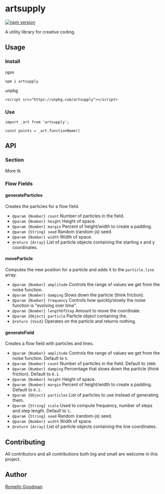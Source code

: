 # artsupply

[![npm version](https://badge.fury.io/js/artsupply.svg)](https://badge.fury.io/js/artsupply)

A utility library for creative coding.

## Usage

### Install

npm

```
npm i artsupply
```

unpkg

```
<script src="https://unpkg.com/artsupply"></script>
```

### Use

```
import _art from 'artsupply';

const points = _art.functionName()
```

## API

### Section

More tk

### Flow Fields

<!-- https://github.com/romellogoodman/flow-field.js -->

#### generateParticles

Creates the particles for a flow field.

- `@param {Number} count` Number of particles in the field.
- `@param {Number} height` Height of space.
- `@param {Number} margin` Percent of height/width to create a padding.
- `@param {String} seed` Random (random-js) seed.
- `@param {Number} width` Width of space.
- `@return {Array}` List of particle objects containing the starting x and y coordinates.

#### moveParticle

Computes the new position for a particle and adds it to the `particle.line` array.

- `@param {Number} amplitude` Controls the range of values we get from the noise function.
- `@param {Number} damping` Slows down the particle (think friction).
- `@param {Number} frequency` Controls how quickly/slowly the noise function is "evolving over time".
- `@param {Number} lengthOfStep` Amount to move the coordinate.
- `@param {Object} particle` Particle object containing the.
- `@return {Void}` Operates on the particle and returns nothing.

#### generateField

Creates a flow field with particles and lines.

- `@param {Number} amplitude` Controls the range of values we get from the noise function. Default to `5`.
- `@param {Number} count` Number of particles in the field. Default to `1000`.
- `@param {Number} damping` Percentage that slows down the particle (think friction). Default to `0.1`.
- `@param {Number} height` Height of space.
- `@param {Number} margin` Percent of height/width to create a padding. Default to `0.1`.
- `@param {Object} particles` List of particles to use instead of generating them.
- `@param {String} scale` Used to compute frequency, number of steps and step length. Default to `1`.
- `@param {String} seed` Random (random-js) seed.
- `@param {Number} width` Width of space.
- `@return {Array}` List of particle objects containing the line coordinates.

## Contributing

All contributors and all contributions both big and small are welcome in this project.

## Author

[Romello Goodman](https://www.romellogoodman.com/)
